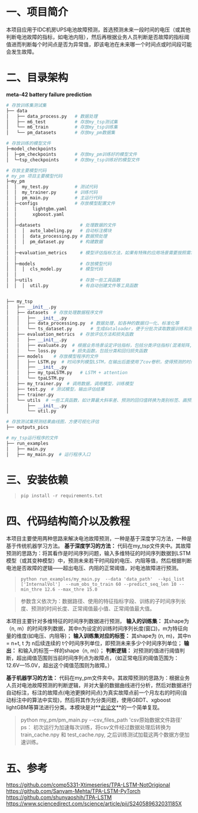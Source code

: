﻿# 一、项目简介
本项目应用于IDC机房UPS电池故障预测，首选预测未来一段时间的电压（或其他判断电池故障的指标，如电池内阻），然后再根据业务人员判断是否故障的指标阈值进而判断每个时间点是否为异常值，即该电池在未来哪一个时间点或时间段可能会发生故障。
# 二、目录架构
**meta-42 battery failure prediction**

```python
# 存放训练集测试集
├── data 
│   ├── data_process.py   # 数据处理
│   ├── m6_test			  # 存放my_tsp测试集
│   └── m6_train		  # 存放my_tsp训练集
│  	└── pm_datasets		  # 存放my_pm数据集

# 存放训练的模型文件
├─model_checkpoints
│  ├─pm_checkpoints       # 存放my_pm训练好的模型文件   
│  └─tsp_checkpoints	  # 存放my_tsp训练好的模型文件

# 存放主要模型代码
# my_pm 项目主要模型代码
├─my_pm
│  │  my_test.py  		  # 测试代码 
│  │  my_trainer.py		  # 训练代码
│  │  pm_main.py		  # 主运行代码
│  ├─configs			  # 存放模型配置文件
│  │      lightgbm.yaml
│  │      xgboost.yaml
│  │      
│  ├─datasets			    # 处理数据的文件
│  │  │  auto_labeling.py	# 自动标注模块
│  │  │  data_processing.py	# 数据预处理
│  │  │  pm_dataset.py		# 构建数据
│  │          
│  ├─evaluation_metrics     # 模型评估指标方法，如果有特殊的应用场景需要按照需求写
│  │          
│  ├─models                 # 存放模型代码
│  │  │  cls_model.py		# 模型代码 
│  │              
│  ├─utils					# 存放一些工具函数
│  │  │  util.py			# 有自动创建文件等工具函数


├── my_tsp
│   ├── __init__.py
│   ├── datasets  # 存放处理数据程序文件
│   │   ├── __init__.py
│   │   ├── data_processing.py  # 数据处理，如各种的数据归一化、标准化等
│   │   └── ts_dataset.py		# 生成dataloader，便于分批次读取数据训练和测试
│   ├── evaluation_metrics  # 存放评估方法和损失函数
│   │   ├── __init__.py
│   │   ├── evaluate.py  # 根据业务场景设定评估指标，包括分类评估指标(混淆矩阵, P, R，F1-score等)
│   │   └── loss.py		 # 损失函数，包括分类和回归损失函数
│   ├── models    # 存放模型程序的文件
│   │   ├── LSTM.py  # 时间序列模型LSTM，在输出后面使用了cov卷积，使得预测的时间序列长度和指标的维数是可调的
│   │   ├── __init__.py
│   │   ├── my_tpaLSTM.py	# LSTM + attention
│   │   └── tpaLSTM.py
│   ├── my_trainer.py  # 调用数据，调用模型，训练模型
│   ├── test.py  # 测试模型，输出评估结果
│   ├── trainer.py
│   └── utils  # 一些工具函数，如计算最大斜率差、预测的回归值转换为类别标签、画预测曲线图等工具
│       ├── __init__.py
│       └── util.py

# 存放测试集预测结果曲线图，方便可视化评估 
├── outputs_pics

# my_tsp运行程序的文件
├── run_examples
│   ├── main.py
│   ├── my_main.py  # 运行程序入口
```

# 三、安装依赖
> `pip install -r requirements.txt`

# 四、代码结构简介以及教程
本项目主要使用两种思路来解决电池故障预测，一种是基于深度学习方法，一种是基于传统机器学习方法。
**基于深度学习的方法：** 代码在my_tsp文件夹中。其故障预测的思路为：将其看作是时间序列问题，输入多维特征的时间序列数据到LSTM模型（或其变种模型）中，预测未来若干时间段的电压、内阻等值，然后根据判断电池是否故障的逻辑——超出电压、内阻的正常阈值，对电池故障进行预测。
> `python run_examples/my_main.py  --data 'data_path'  --kpi_list  ['InternalVol']  --num_obs_to_train 60 --predict_seq_len 10 --min_thre 12.6 --max_thre 15.0`

> 参数含义依次为：数据路径、使用的特征指标字段、训练的子时间序列长度、预测的时间长度、正常阈值最小值、正常阈值最大值。

本项目主要针对多维特征的时间序列数据进行预测，
**输入的训练集：** 其shape为（n, m）的时间序列数据，其中n为设定的训练时间序列长度(窗口)，m为特征向量的维度(如电压、内阻等)；
**输入训练集对应的标签：** 其shape为 (n, m)，其中n = n+t,  t 为 n后续连续的 t个时间序列单位，即预测未来多少个时间序列单位；
**输出：** 和输入的标签一样的shape（n, m)）；
**判断逻辑：** 对预测的值进行阈值判断，超出阈值范围则当前时间序列点为故障点，（如正常电压的阈值范围为：12.6V—15.0V，超出这个阈值范围则为故障。）

**基于机器学习的方法：**  代码在my_pm文件夹中。其故障预测的思路为：根据业务人员对电池故障预测的判断逻辑，并对大量的数据曲线进行分析，然后对数据进行自动标注，标注的故障点(电池更换时间点)为真实故障点前一个月左右的时间(自动标注中的算法中实现)，然后将其作为分类问题，使用GBDT、xgboost lightGBM等算法进行分类。本模块是对**[此论文](https://www.sciencedirect.com/science/article/pii/S240589632031185X)**的一个简单复现。
> python  my_pm/pm_main.py --csv_files_path 'csv原始数据文件路径' 
ps： 初次运行为加速每次训练，将csv文件经过数据处理后转换为 train_cache.npy 和 test_cache.npy, 之后训练测试加载这两个数据方便加速训练。
# 五、参考

https://github.com/comp5331-Xtimeseries/TPA-LSTM-NotOrigional
https://github.com/Sanyam-Mehta/TPA-LSTM-PyTorch
https://github.com/shunyaoshih/TPA-LSTM
https://www.sciencedirect.com/science/article/pii/S240589632031185X

